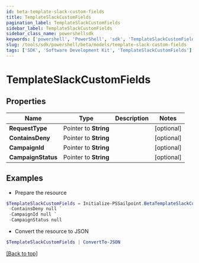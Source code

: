 ```yaml
---
id: beta-template-slack-custom-fields
title: TemplateSlackCustomFields
pagination_label: TemplateSlackCustomFields
sidebar_label: TemplateSlackCustomFields
sidebar_class_name: powershellsdk
keywords: ['powershell', 'PowerShell', 'sdk', 'TemplateSlackCustomFields'] 
slug: /tools/sdk/powershell/beta/models/template-slack-custom-fields
tags: ['SDK', 'Software Development Kit', 'TemplateSlackCustomFields']
---
```



# TemplateSlackCustomFields

## Properties

Name | Type | Description | Notes
------------ | ------------- | ------------- | -------------
**RequestType** |  Pointer to **String** |  | [optional] 
**ContainsDeny** |  Pointer to **String** |  | [optional] 
**CampaignId** |  Pointer to **String** |  | [optional] 
**CampaignStatus** |  Pointer to **String** |  | [optional] 

## Examples

- Prepare the resource
```powershell
$TemplateSlackCustomFields = Initialize-PSSailpoint.BetaTemplateSlackCustomFields  -RequestType null `
 -ContainsDeny null `
 -CampaignId null `
 -CampaignStatus null
```

- Convert the resource to JSON
```powershell
$TemplateSlackCustomFields | ConvertTo-JSON
```


[[Back to top]](#) 

